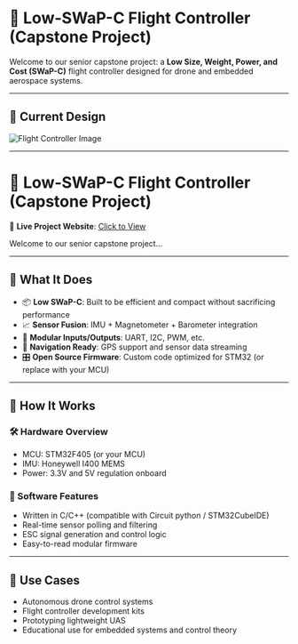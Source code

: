 # 🚀 Low-SWaP-C Flight Controller (Capstone Project)

Welcome to our senior capstone project: a **Low Size, Weight, Power, and Cost (SWaP-C)** flight controller designed for drone and embedded aerospace systems. 

---

## 📸 Current Design

![Flight Controller Image](images/Flight_Controller_FC_29_png_alphares.png)


---
# 🚀 Low-SWaP-C Flight Controller (Capstone Project)

🔗 **Live Project Website**: [Click to View]([https://your-username.github.io/your-repo-name/](https://jhherre3.github.io/Team29LowSwapC/))

Welcome to our senior capstone project...

---
## 🧠 What It Does

- 📦 **Low SWaP-C**: Built to be efficient and compact without sacrificing performance
- 📈 **Sensor Fusion**: IMU + Magnetometer + Barometer integration
- 🔌 **Modular Inputs/Outputs**: UART, I2C, PWM, etc.
- 🧭 **Navigation Ready**: GPS support and sensor data streaming
- 🎛️ **Open Source Firmware**: Custom code optimized for STM32 (or replace with your MCU)

---

## 🔧 How It Works

### 🛠️ Hardware Overview
- MCU: STM32F405 (or your MCU)
- IMU: Honeywell I400 MEMS
- Power: 3.3V and 5V regulation onboard

### 🧬 Software Features
- Written in C/C++ (compatible with Circuit python / STM32CubeIDE)
- Real-time sensor polling and filtering
- ESC signal generation and control logic
- Easy-to-read modular firmware

---

## 🎯 Use Cases

- Autonomous drone control systems
- Flight controller development kits
- Prototyping lightweight UAS
- Educational use for embedded systems and control theory


